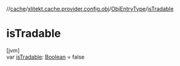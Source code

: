 //[cache](../../../index.md)/[xlitekt.cache.provider.config.obj](../index.md)/[ObjEntryType](index.md)/[isTradable](is-tradable.md)

# isTradable

[jvm]\
var [isTradable](is-tradable.md): [Boolean](https://kotlinlang.org/api/latest/jvm/stdlib/kotlin/-boolean/index.html) = false
